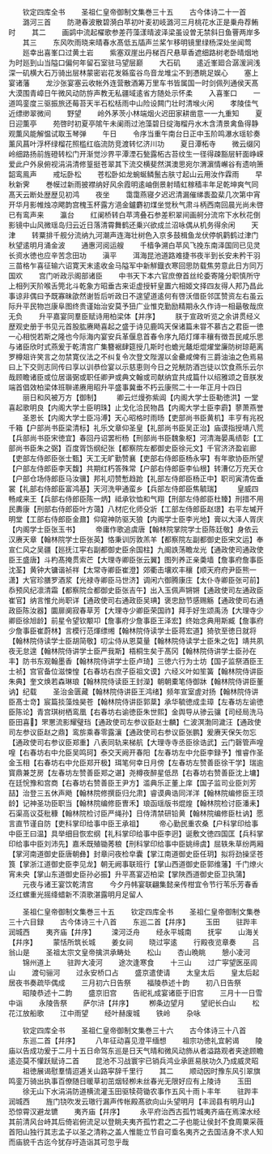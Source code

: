 <!-- { "loadSidebar": true } -->
　　钦定四库全书
　　圣祖仁皇帝御制文集巻三十五
　　古今体诗二十一首
　　潞河三首
　　防滟春波散碧漪白苹初叶麦初岐潞河三月桃花水正是乗舟荐鲔时
　　其二
　　画鹢中流起櫂歌参差荇藻漾晴波泽梁虽设曽无禁斜日鱼罾两岸多
　　其三
　　东风吹雨晓来晴春水髙低五牐声兰桨乍移明镜里绿杨深处坐闻莺
　　廵幸出喜峯口过黄土岩
　　紫塞双崖出丹梯百尺悬草香遮细路树老卧晴烟地为时廵到山当隘口偏何年留石室驻马望层巅
　　大石矶
　　逺近峯廻合潺湲涧浅深一矶横大石万骑出层林蒙密岩花发緜蛮谷鸟音龙堆尘不到慿眺足娱心
　　塞上宴诸藩
　　龙沙张宴塞云收帐外连营散酒筹万里车书皆属国一时剑佩列通侯天髙大漠围青嶂日午微风动防斿声教无私疆域逺省方随处示怀柔
　　入喜峯口
　　一道鸣銮度三驱振旅还莓苔天半石松栝雨中山险设闗门壮时清堠火闲
　　孝陵佳气近缥缈翠微间
　　野望
　　岭外茅茨小林端烟火迟田家耕凿意一一九重知
　　夏日迎薫亭
　　苑啓时初夏亭隂午未阑雨过池藻碧日绽海榴丹水木含清景禽鱼得静观薫风能解愠试取玉琴弹
　　午日
　　令序当重午南台日正中玉阶鸣瀑水瑶轸奏薰风菖叶浮杯绿榴花照槛红临流防竞渡转忆济川功
　　夏日潭柘寺
　　微云缀冈岭细路扬前旌磴转松门开渐觉沙界平潭湮石甃露柘古苔纹生一径得疎豁层轩面峥嵘爱此户外泉俯视涓涓清修篁挺苍翠其下流交横斐然淇澳思宛尔渭濵情嶰谷有遗响箫韶鸾鳯声
　　戒坛卧松
　　苍松卧如龙蜿蜒鳞鬛古肤寸起山云用汝作霖雨
　　早秋新霁
　　巻幙过新雨披襟纳好风余霞明逺岫倒景射晴虹稼穑丰年足乾坤爽气同髙天云断处歴歴见初鸿
　　夜坐
　　霭霭燕寝夕迟迟清漏催绨袠盈棐几次第中宵开华月影帷烛凉飔韵宫槐玉杯露方浥金鑪麝初煤坐觉秋气肃斗柄西南回晨光尚未啓已有鸾声来
　　瀛台
　　红阑桥转白苹湾叠石参差积翠间画舸分流帘下水秋花倒影镜中山风微瑶岛归云近日落清霄舞鹤还乗兴欲成兰沼咏偶从机务得余闲
　　天津
　　转粟排千舰分流纳九河潮声连海壮树色入京多鼓楫鱼龙伏停帆鹳鹤过津门秋望逺明月涌金波
　　通惠河阅运艘
　　千樯争溯白苹风飞挽东南泽国同已见灵长资水徳也应辛苦念田功
　　滇平
　　洱海昆池道路难捷书夜半到长安未矜干羽三苗格乍喜征输六诏寛天末逺收金马隘军中新觧鐡衣寒回思防载焦劳意此日方同万国欢
　　宫门听政示阁部诸臣
　　中书天下本六官庶僚首丝纶委寄隆分职慎所守上相列天阶喉舌筦北斗乾象方昭垂古来讵虚授轩皇置六相姬文择四友得人邦乃昌此事谅非偶曰予既寡昧欿然谢哲后听政日不遑望道逺何有啓沃借臣邻匡赞资左右虽云际升平民物岂康阜图终贵谨始治安莫予狃广业惟克勤励精期永久作诗一相朂敬哉庶无负
　　升平嘉宴同羣臣赋诗用柏梁体【并序】
　　朕于宣政听览之余讲贯经义歴观史册于书见元首股肱赓飏喜起之盛于诗见鹿鸣天保诸篇未甞不慕古之君臣一徳一心相悦若斯之隆也今际海内宴安兵革偃息首春令序九陌灯煇丰穰有徴吾民咸乐思与诸臣欣时式燕爰于乾清宫广集簪裾肆筵授几斯时也蟾光鼇炬焜燿堂廉防树琼葩离罗樽爼许笑言之勿禁寛仪法之不纠复令次登文陛渥以金罍咸俾有三爵油油之色焉易曰上下交则志同传曰享以训恭俭宴以示慈恵则今日之兕觥防酒岂徒以饮食燕乐云尔哉顾瞻诸臣或位居谐弼或职任卿尹或典文翰或司献纳宜共成篇什以绍雅颂之音朕发端首倡效柏梁体班聨递赓用昭升平盛事冀垂不朽云康煕二十一年正月十四日
　　丽日和风被万方【御制】
　　卿云烂熳弥紫阊【内阁大学士臣勒徳洪】一堂喜起歌明良【内阁大学士臣明珠】止戈化洽民物昌【内阁大学士臣李霨】蓼萧燕誉
　　圣恩长【内阁大学士臣冯溥】天心昭格时雨旸【吏部尚书臣黄机】丰亨有兆祝千箱【户部尚书臣梁清标】礼乐文章仰圣皇【礼部尚书臣吴正治】庙谟指授靖八荒【兵部尚书臣宋徳宜】春回丹诏罢桁杨【刑部尚书臣魏象枢】河清海晏禹绩彰【工部尚书臣朱之弼】百度胥饬纲纪张【都察院左都御史臣徐元文】千官济济盈岩廊【吏部左侍郎臣张士甄】天工无旷勤赞襄【吏部右侍郎臣杨永寜】有年歌协臣所望【户部左侍郎臣李天馥】共期红朽答殊常【户部右侍郎臣李仙根】转漕亿万充天仓【户部仓场侍郎臣马汝骥】邦礼叨赞慙趋跄【礼部左侍郎臣杨正中】职司寅清佐垂裳【礼部右侍郎臣富鸿基】天河洗甲通蛮乡【兵部左侍郎臣焦毓瑞】
　　皇威四畅咸来王【兵部右侍郎臣陈一炳】祗承钦恤和气翔【刑部左侍郎臣杜臻】刑措不用民夀康【刑部右侍郎臣叶方蔼】八材庀化师殳斨【工部左侍郎臣赵璟】右平左墄开明堂【工部右侍郎臣金鼐】仰窥神防驱天狼【内阁学士臣李光地】膏以大泽人胥庆【内阁学士臣张玉书】
　　帝庸作歌追虞唐【翰林院掌院学士臣陈廷敬】身依云汉赓天章【翰林院学士臣张英】恪秉训厉敦羔羊【都察院左副都御史臣宋文运】奉宣仁风之吴疆【廵抚江寜右副都御史臣余国柱】九阍詄荡瞻龙光【通政使司通政使臣王盛唐】斗杓髙掩贯索芒【大理寺卿臣张云翼】图列养正亲羮墙【詹事府詹事臣沈荃】黄钟大镛谐祯祥【太常寺卿臣崔澄】郊衢击壤欢丰穰【顺天府府尹臣熊一潇】大官珍膳罗酒浆【光禄寺卿臣马世济】调闲六御腾康庄【太仆寺卿臣张可前】忝预风纪凛清霜【都察院佥都御史臣张吉午】出入玉佩声锵锵【通政使司左通政臣崔官】纳言惟允尚职详【通政使司右通政臣吴琠】褒忠励节感赐觞【通政使司右通政臣陈汝器】圜扉阒寂春草芳【大理寺少卿臣荣国祚】拜手好生颂禹汤【大理寺少卿臣徐旭龄】前星令望钦颙卭【詹事府少詹事臣王泽宏】终始念典用斯臧【詹事府少詹事臣崔蔚林】言模行范煇缥缃【翰林院侍读学士臣蒋宏道】猗欤至徳日就将【翰林院侍读学士臣胡简敬】叨尘侍从恩莫量【翰林院侍读学士臣朱之佐】靖共夙夜无怠遑【翰林院侍讲学士臣严我斯】梧桐生矣于髙冈【翰林院侍讲学士臣孙在丰】防书东观翰墨香【翰林院侍讲学士臣卢琦】三徳六行为士坊【国子监祭酒臣王士祯】宫官备位滋悚惶【右春坊右庶子臣祖文谟】六经义叶如笙簧【翰林院侍讲臣朱典】奎文焕若森琳琅【翰林院侍读臣王封濚】朝朝橐笔侍御牀【翰林院侍讲臣董讷】纪载
　　圣治金匮藏【翰林院侍讲臣王鸿绪】频年宣室虗对扬【翰林院侍讲臣髙士竒】宸篇掞藻烛昊苍【翰林院侍讲臣郭棻】承华毓徳成圭璋【左春坊左谕徳臣陈论】青宫琪树栖鸾凰【右春坊右谕徳臣朱世熙】金舆导从骖云骧【司经局洗马臣田喜】罘罳流影耀璧珰【通政使司左参议臣赵士麟】仁波溟渤同濊汪【通政使司左参议臣赵之鼎】鸾旂乘春零露瀼【通政使司右参议臣张鹏】爰赓天保矢勿忘【通政使司右参议臣郑重】八表同轨来梯航【大理寺寺丞臣徐诰武】云门磬管声喤喤【右春坊右中允臣吴鸣珂】泰交天阙开春阳【左春坊左中允臣李録予】惟睿作圣金玉相【右春坊右中允臣郑开极】珥笔何幸日月傍【左春坊左赞善臣徐干学】瑞逾寳鼎兼芝房【左春坊左赞善臣郑之谌】尧樽夜醉星低昂【右春坊右赞善臣沈上墉】在廷恱豫和宫商【右春坊右赞善臣王尹方】滥典乐正董上庠【国子监司业臣刘芳喆】治登三五休声飏【翰林院修撰臣归允肃】睿谟典诰同洋洋【翰林院编修臣王顼龄】记神圣功臣职当【翰林院编修臣曺禾】琅函瑶版书焜煌【翰林院检讨臣潘耒】石渠高议芟秕穅【翰林院检讨臣严绳孙】日侍清禁研铅黄【翰林院编修臣杜讷】愿言直节谨自防【吏科掌印给事中臣王承祖】
　　帝心勤民重农桑【户科掌印给事中臣王曰温】具举细目恢宏纲【礼科掌印给事中臣李迥】诞敷文徳四国匡【兵科掌印给事中臣刘沛先】嘉禾既殖锄莠稂【刑科掌印给事中臣姚缔虞】屈轶朱草纷两厢【掌河南道御史臣唐朝彝】封章问夜检皁囊【掌江南道御史臣任玥】拟将劲操坚苍筤【掌浙江道御史臣李见龙】朝无阙事联班行【掌山西道御史臣郭维藩】千门燎火宵未央【掌山东道御史臣孙必振】升平髙宴迈柏梁【掌陜西道御史臣卫执蒲】
　　元夜与诸王宴饮乾清宫
　　今夕丹帏宴联翩集懿亲传柑宜令节行苇乐芳春香泛红螺重光摇绛蜡新不湏歌湛露明月足留人





　　圣祖仁皇帝御制文集巻三十五
　　钦定四库全书
　　圣祖仁皇帝御制文集巻三十六目録
　　古今体诗三十八首
　　东巡二首【幷序】
　　玉田
　　驻跸丰润城西
　　夷齐庙【幷序】
　　滦河泛舟
　　经永平城南
　　抚寜
　　山海关【幷序】
　　蒙恬所筑长城
　　姜女祠
　　晓过寜逺
　　行殿夜览章奏
　　吕翁山是
　　圣祖太宗文皇帝擒洪承畴处
　　松山
　　杏山晩眺
　　憩小凌河
　　锦州道上
　　驻跸大凌河
　　途次逢寒食
　　十三山
　　过广寜望医巫闾山
　　渡句骊河
　　过永安桥口占
　　盛京遣使请
　　太皇太后
　　皇太后起居夜书奏疏毕偶成
　　三月初六日告祭
　　福陵恭述十韵
　　初八日告祭
　　昭陵恭述十二韵
　　盛京旧宫
　　告祀礼成宴诸臣于旧宫
　　三月十一日雪中诣
　　永陵告祭
　　萨尔浒【幷序】
　　栁条边望月
　　望祀长白山
　　松花江放船歌
　　江中雨望
　　经叶赫废城
　　铁岭
　　杂咏


　　钦定四库全书
　　圣祖仁皇帝御制文集巻三十六
　　古今体诗三十八首
　　东巡二首【幷序】
　　八年征动喜见澄平缅想
　　祖宗功徳礼宜躬谒
　　陵庙以告成功爰于二月十五日命驾东巡是日天气晴和微风动斾从者溢路观者夹途顾瞻逺迩莫不懽跃赋诗二首
　　昆池不习战寰宇已销兵鸿业承匪易肤功久乃成威灵昭
　　祖徳展谒慰羣情迢逓关山路寜辞千里行
　　其二
　　顺动因时豫东风引翠旗鸣銮万骑出执事百僚随日暖草初茁烟轻栁未丝春光无限好应有上陵诗
　　玉田
　　徐无山下水涓涓防道横流灌玉田驱犊荷锄农事作五风十雨卜丰年
　　驻跸丰润城西
　　旌门铙吹发云璈行漏声传帐殿髙欲向山头望明月【丰润县有明月山】恐惊霄汉避龙镳
　　夷齐庙【幷序】
　　永平府治西古孤竹城夷齐庙在焉滦水经其前清风台峙其后倚岩俯流足以登眺夫夷齐孤竹君之二子也能让侯封不食周粟采薇首阳山独行其志孟子以圣之清称之盖人惟能立节自可埀名夷齐之去国洁身不求人知而庙貌千古迄今犹存吁造诣其可忽乎哉
